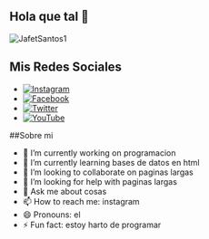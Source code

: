 ## Hola que tal 👋

![JafetSantos1](https://github.com/user-attachments/assets/4c6b2ffd-7a36-49cc-b46f-1ac08080034b)
## Mis Redes Sociales

- [![Instagram](https://img.shields.io/badge/Instagram-E4405F?style=for-the-badge&logo=instagram&logoColor=white)](https://www.instagram.com/santosjafetisai777)
- [![Facebook](https://img.shields.io/badge/Facebook-1877F2?style=for-the-badge&logo=facebook&logoColor=white)](https://www.facebook.com/jafet.santos.52)
- [![Twitter](https://img.shields.io/twitter/follow/JafetSantos0?style=social)](https://twitter.com/JafetSantos0)
- [![YouTube](https://img.shields.io/badge/YouTube-FF0000?style=for-the-badge&logo=youtube&logoColor=white)](https://www.youtube.com/c/@jafetsantos-p5m)

##Sobre mi 
- 🔭 I’m currently working on programacion
- 🌱 I’m currently learning bases de datos en html
- 👯 I’m looking to collaborate on paginas largas
- 🤔 I’m looking for help with paginas largas
- 💬 Ask me about cosas
- 📫 How to reach me: instagram
- 😄 Pronouns: el
- ⚡ Fun fact: estoy harto de programar
